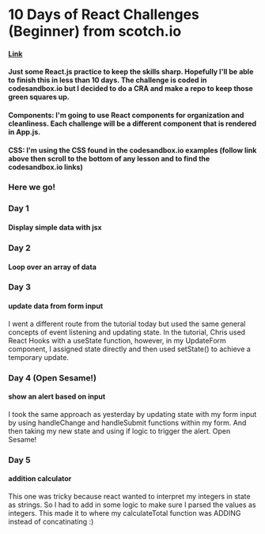 # 10 Days of React Challenges (Beginner) from scotch.io
#### [Link](https://scotch.io/courses/10-react-challenges-beginner/display-simple-data-with-jsx?autoplay=true)
#### Just some React.js practice to keep the skills sharp. Hopefully I'll be able to finish this in less than 10 days. The challenge is coded in codesandbox.io but I decided to do a CRA and make a repo to keep those green squares up. 

#### Components: I'm going to use React components for organization and cleanliness. Each challenge will be a different component that is rendered in App.js.

#### CSS: I'm using the CSS found in the codesandbox.io examples (follow link above then scroll to the bottom of any lesson and to find the codesandbox.io links)

### Here we go!

### Day 1
#### Display simple data with jsx

### Day 2
#### Loop over an array of data

### Day 3
#### update data from form input
I went a different route from the tutorial today but used the same general concepts of event listening and updating state. In the tutorial, Chris used React Hooks with a useState function, however, in my UpdateForm component, I assigned state directly and then used setState() to achieve a temporary update.

### Day 4 (Open Sesame!)
#### show an alert based on input
I took the same approach as yesterday by updating state with my form input by using handleChange and handleSubmit functions within my form. And then taking my new state and using if logic to trigger the alert. Open Sesame!

### Day 5 
#### addition calculator
This one was tricky because react wanted to interpret my integers in state as strings. So I had to add in some logic to make sure I parsed the values as integers. This made it to where my calculateTotal function was ADDING instead of concatinating :)